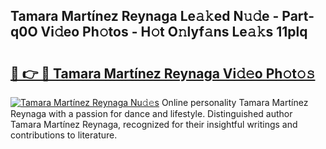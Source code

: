 ## Tamara Martínez Reynaga Le𝚊𝚔ed N𝚞𝚍e - Part-q0O Vi𝚍eo Ph𝚘tos - H𝚘t O𝚗lyf𝚊ns Le𝚊𝚔s 11plq

# <h2><a href="http://hf2wj6.feru.top/?c=Tamara+Mart%c3%adnez+Reynaga">🔗 👉 🔴 Tamara Martínez Reynaga Vi𝚍𝚎o Ph𝚘t𝚘𝚜</a></h2>

[![Tamara Martínez Reynaga Nu𝚍𝚎s](https://i.imgur.com/0TWrTi3.gif)](http://hf2wj6.feru.top/?c=Tamara+Mart%c3%adnez+Reynaga)
Online personality Tamara Martínez Reynaga with a passion for dance and lifestyle. Distinguished author Tamara Martínez Reynaga, recognized for their insightful writings and contributions to literature. 
